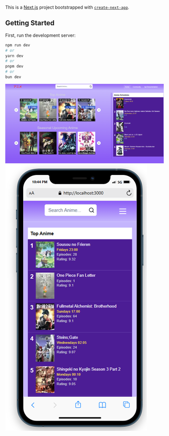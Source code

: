 This is a [Next.js](https://nextjs.org) project bootstrapped with [`create-next-app`](https://nextjs.org/docs/app/api-reference/cli/create-next-app).

## Getting Started

First, run the development server:

```bash
npm run dev
# or
yarn dev
# or
pnpm dev
# or
bun dev
```

![Gambar 1](https://github.com/ren-zi-fa/animelist/blob/renzi_branch/pic1.png)
![Gambar 2](https://github.com/ren-zi-fa/animelist/blob/renzi_branch/pic2.png)
